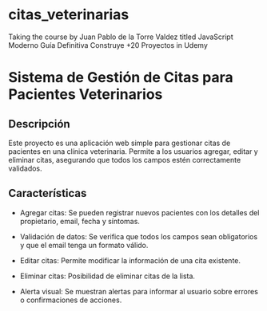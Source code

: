 # citas_veterinarias

Taking the course by Juan Pablo de la Torre Valdez titled JavaScript Moderno Guía Definitiva Construye +20 Proyectos in Udemy

# Sistema de Gestión de Citas para Pacientes Veterinarios

## Descripción

Este proyecto es una aplicación web simple para gestionar citas de pacientes en una clínica veterinaria. Permite a los usuarios agregar, editar y eliminar citas, asegurando que todos los campos estén correctamente validados.

## Características

- Agregar citas: Se pueden registrar nuevos pacientes con los detalles del propietario, email, fecha y síntomas.

- Validación de datos: Se verifica que todos los campos sean obligatorios y que el email tenga un formato válido.

- Editar citas: Permite modificar la información de una cita existente.

- Eliminar citas: Posibilidad de eliminar citas de la lista.

- Alerta visual: Se muestran alertas para informar al usuario sobre errores o confirmaciones de acciones.
